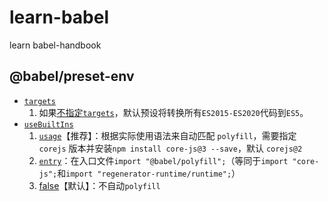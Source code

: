 # learn-babel

learn babel-handbook

## @babel/preset-env

- [`targets`](https://babeljs.io/docs/en/next/babel-preset-env.html#targets)
  1. 如果[不指定`targets`](https://babeljs.io/docs/en/next/babel-preset-env.html#no-targets)，默认预设将转换所有`ES2015-ES2020`代码到`ES5`。
- [`useBuiltIns`](https://babeljs.io/docs/en/next/babel-preset-env.html#usebuiltins)
  1. [`usage`](https://babeljs.io/docs/en/next/babel-preset-env.html#usebuiltins-usage)【推荐】：根据实际使用语法来自动匹配 `polyfill`，需要指定 `corejs` 版本并安装`npm install core-js@3 --save`，默认 `corejs@2`
  2. [`entry`](https://babeljs.io/docs/en/next/babel-preset-env.html#usebuiltins-entry)：在入口文件`import "@babel/polyfill";`（等同于`import "core-js";`和`import "regenerator-runtime/runtime";`）
  3. [false](https://babeljs.io/docs/en/next/babel-preset-env.html#usebuiltins-false)【默认】：不自动`polyfill`


